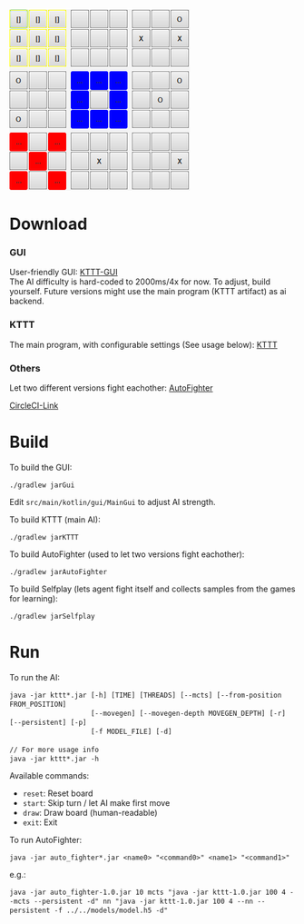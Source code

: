 ![kttt](kttt.png)

# Download

### GUI
User-friendly GUI: [KTTT-GUI](https://circleci-latest-artifact.herokuapp.com/hilbigan/KTTT/release/kttt-gui-1.0.jar)  
The AI difficulty is hard-coded to 2000ms/4x for now. To adjust, build yourself. Future versions might use the main program (KTTT artifact) as ai backend.

### KTTT
The main program, with configurable settings (See usage below): [KTTT](https://circleci-latest-artifact.herokuapp.com/hilbigan/KTTT/release/kttt-1.0.jar)

### Others
Let two different versions fight eachother: [AutoFighter](https://circleci-latest-artifact.herokuapp.com/hilbigan/KTTT/release/auto_fighter-1.0.jar)

[CircleCI-Link](https://circleci.com/gh/hilbigan/KTTT)

# Build

To build the GUI:
```
./gradlew jarGui
```
Edit ``src/main/kotlin/gui/MainGui`` to adjust AI strength.

To build KTTT (main AI):
```
./gradlew jarKTTT
```

To build AutoFighter (used to let two versions fight eachother):
```
./gradlew jarAutoFighter
```

To build Selfplay (lets agent fight itself and collects samples from the games for learning):
```
./gradlew jarSelfplay
```
# Run

To run the AI:
```
java -jar kttt*.jar [-h] [TIME] [THREADS] [--mcts] [--from-position FROM_POSITION]
                    [--movegen] [--movegen-depth MOVEGEN_DEPTH] [-r] [--persistent] [-p]
                    [-f MODEL_FILE] [-d]

// For more usage info
java -jar kttt*.jar -h
```
Available commands: 
- ``reset``: Reset board
- ``start``: Skip turn / let AI make first move
- ``draw``: Draw board (human-readable)
- ``exit``: Exit

To run AutoFighter:
```
java -jar auto_fighter*.jar <name0> "<command0>" <name1> "<command1>"
```
e.g.:
```
java -jar auto_fighter-1.0.jar 10 mcts "java -jar kttt-1.0.jar 100 4 --mcts --persistent -d" nn "java -jar kttt-1.0.jar 100 4 --nn --persistent -f ../../models/model.h5 -d"
```
